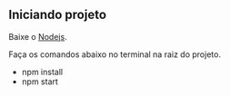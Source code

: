 ## Iniciando projeto

Baixe o [Nodejs](https://nodejs.org/en/).

Faça os comandos abaixo no terminal na raiz do projeto.

- npm install
- npm start
